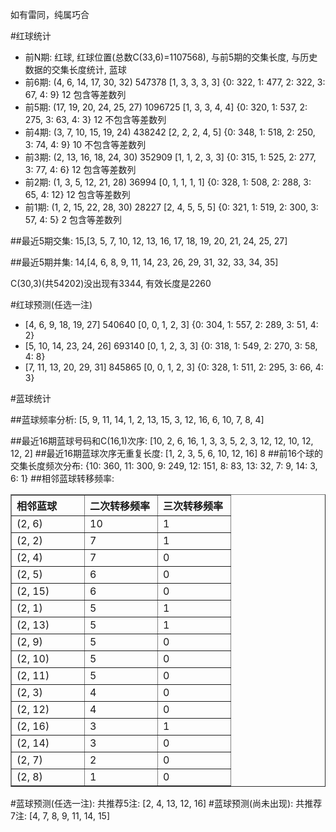 <!-- 
.. title: 双色球2011071期(2011-06-21)数据分析报告
.. slug: slott-2011071-2011-06-21-report
.. date: 2011-06-22 08:00:00 UTC+08:00
.. tags: Lottery
.. link: 
.. description: 
.. type: text
-->

如有雷同，纯属巧合

<!-- TEASER_END-->

#红球统计

- 前N期: 红球, 红球位置(总数C(33,6)=1107568), 与前5期的交集长度, 与历史数据的交集长度统计, 蓝球
- 前6期: (4, 6, 14, 17, 30, 32) 547378 [1, 3, 3, 3, 3] {0: 322, 1: 477, 2: 322, 3: 67, 4: 9} 12 包含等差数列
- 前5期: (17, 19, 20, 24, 25, 27) 1096725 [1, 3, 3, 4, 4] {0: 320, 1: 537, 2: 275, 3: 63, 4: 3} 12 不包含等差数列
- 前4期: (3, 7, 10, 15, 19, 24) 438242 [2, 2, 2, 4, 5] {0: 348, 1: 518, 2: 250, 3: 74, 4: 9} 10 不包含等差数列
- 前3期: (2, 13, 16, 18, 24, 30) 352909 [1, 1, 2, 3, 3] {0: 315, 1: 525, 2: 277, 3: 77, 4: 6} 12 包含等差数列
- 前2期: (1, 3, 5, 12, 21, 28) 36994 [0, 1, 1, 1, 1] {0: 328, 1: 508, 2: 288, 3: 65, 4: 12} 12 包含等差数列
- 前1期: (1, 2, 15, 22, 28, 30) 28227 [2, 4, 5, 5, 5] {0: 321, 1: 519, 2: 300, 3: 57, 4: 5} 2 包含等差数列

##最近5期交集:
15,[3, 5, 7, 10, 12, 13, 16, 17, 18, 19, 20, 21, 24, 25, 27]

##最近5期并集:
14,[4, 6, 8, 9, 11, 14, 23, 26, 29, 31, 32, 33, 34, 35]

C(30,3)(共54202)没出现有3344, 
有效长度是2260

#红球预测(任选一注)

- [4, 6, 9, 18, 19, 27] 540640 [0, 0, 1, 2, 3] {0: 304, 1: 557, 2: 289, 3: 51, 4: 2}
- [5, 10, 14, 23, 24, 26] 693140 [0, 1, 2, 3, 3] {0: 318, 1: 549, 2: 270, 3: 58, 4: 8}
- [7, 11, 13, 20, 29, 31] 845865 [0, 0, 1, 2, 3] {0: 328, 1: 511, 2: 295, 3: 66, 4: 3}

#蓝球统计

##蓝球频率分析:
[5, 9, 11, 14, 1, 2, 13, 15, 3, 12, 16, 6, 10, 7, 8, 4]

##最近16期蓝球号码和C(16,1)次序:
[10, 2, 6, 16, 1, 3, 3, 5, 2, 3, 12, 12, 10, 12, 12, 2]
##最近16期蓝球次序无重复长度:
[1, 2, 3, 5, 6, 10, 12, 16] 8
##前16个球的交集长度频次分布:
{10: 360, 11: 300, 9: 249, 12: 151, 8: 83, 13: 32, 7: 9, 14: 3, 6: 1}
##相邻蓝球转移频率:
<table border="1" class="table table-striped dataframe">
  <thead>
    <tr style="text-align: left;">
      <th style="min-width: 100px;">相邻蓝球</th>
      <th style="min-width: 100px;">二次转移频率</th>
      <th style="min-width: 100px;">三次转移频率</th>
    </tr>
  </thead>
  <tbody>
    <tr>
      <td>  (2, 6)</td>
      <td> 10</td>
      <td> 1</td>
    </tr>
    <tr>
      <td>  (2, 2)</td>
      <td>  7</td>
      <td> 1</td>
    </tr>
    <tr>
      <td>  (2, 4)</td>
      <td>  7</td>
      <td> 0</td>
    </tr>
    <tr>
      <td>  (2, 5)</td>
      <td>  6</td>
      <td> 0</td>
    </tr>
    <tr>
      <td> (2, 15)</td>
      <td>  6</td>
      <td> 0</td>
    </tr>
    <tr>
      <td>  (2, 1)</td>
      <td>  5</td>
      <td> 1</td>
    </tr>
    <tr>
      <td> (2, 13)</td>
      <td>  5</td>
      <td> 1</td>
    </tr>
    <tr>
      <td>  (2, 9)</td>
      <td>  5</td>
      <td> 0</td>
    </tr>
    <tr>
      <td> (2, 10)</td>
      <td>  5</td>
      <td> 0</td>
    </tr>
    <tr>
      <td> (2, 11)</td>
      <td>  5</td>
      <td> 0</td>
    </tr>
    <tr>
      <td>  (2, 3)</td>
      <td>  4</td>
      <td> 0</td>
    </tr>
    <tr>
      <td> (2, 12)</td>
      <td>  4</td>
      <td> 0</td>
    </tr>
    <tr>
      <td> (2, 16)</td>
      <td>  3</td>
      <td> 1</td>
    </tr>
    <tr>
      <td> (2, 14)</td>
      <td>  3</td>
      <td> 0</td>
    </tr>
    <tr>
      <td>  (2, 7)</td>
      <td>  2</td>
      <td> 0</td>
    </tr>
    <tr>
      <td>  (2, 8)</td>
      <td>  1</td>
      <td> 0</td>
    </tr>
  </tbody>
</table>
#蓝球预测(任选一注):
共推荐5注: [2, 4, 13, 12, 16]
#蓝球预测(尚未出现):
共推荐7注: [4, 7, 8, 9, 11, 14, 15]

